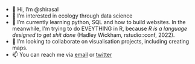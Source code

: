 - 👋 Hi, I’m @shirasal
- 👀 I’m interested in ecology through data science
- 🌱 I’m currently learning python, SQL and how to build websites. In the meanwhile, I'm trying to do EVEYTHING in R, because _R is a language designed to get shit done_ (Hadley Wickham, rstudio::conf, 2022).
- 💞️ I’m looking to collaborate on visualisation projects, including creating maps.
- 📫 You can reach me via [email](mailto:shira.salin@gmail.com) or [twitter](https://twitter.com/shira_salin)

<!---
shirasal/shirasal is a ✨ special ✨ repository because its `README.md` (this file) appears on your GitHub profile.
You can click the Preview link to take a look at your changes.
--->

